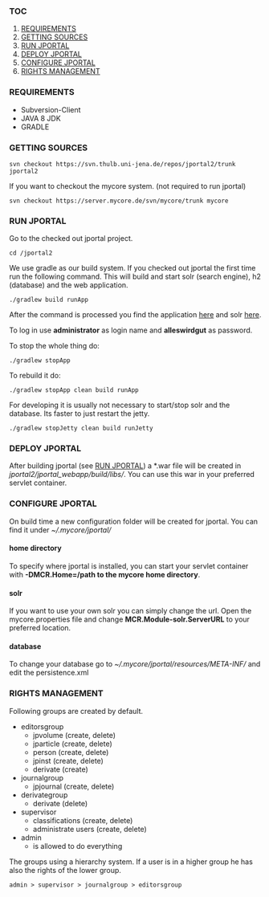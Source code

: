 ### TOC
1. [REQUIREMENTS](#requirements)
2. [GETTING SOURCES](#getting-sources)
3. [RUN JPORTAL](#run-jportal)
4. [DEPLOY JPORTAL](#deploy-jportal)
5. [CONFIGURE JPORTAL](#configure-jportal)
6. [RIGHTS MANAGEMENT](#rights-management)


### REQUIREMENTS
* Subversion-Client
* JAVA 8 JDK
* GRADLE


### GETTING SOURCES

    svn checkout https://svn.thulb.uni-jena.de/repos/jportal2/trunk jportal2

If you want to checkout the mycore system. (not required to run jportal)

    svn checkout https://server.mycore.de/svn/mycore/trunk mycore


### RUN JPORTAL

Go to the checked out jportal project.

    cd /jportal2

We use gradle as our build system. If you checked out jportal the
first time run the following command. This will build 
and start solr (search engine), h2 (database) and the web application.

    ./gradlew build runApp

After the command is processed you find the application [here](http://localhost:8291/jportal "jportal")
and solr [here](http://localhost:8391/solr "solr").

To log in use **administrator** as login name and **alleswirdgut** as password.

To stop the whole thing do:

    ./gradlew stopApp

To rebuild it do:

    ./gradlew stopApp clean build runApp

For developing it is usually not necessary to start/stop solr and the
database. Its faster to just restart the jetty.

    ./gradlew stopJetty clean build runJetty


### DEPLOY JPORTAL
After building jportal (see [RUN JPORTAL](#run-jportal)) a *.war file will be created
in *jportal2/jportal_webapp/build/libs/*. You can use this war in your
preferred servlet container.


### CONFIGURE JPORTAL
On build time a new configuration folder will be created for jportal.
You can find it under *~/.mycore/jportal/*

#### home directory
To specify where jportal is installed, you can start your servlet container
with **-DMCR.Home=/path to the mycore home directory**.

#### solr
If you want to use your own solr you can simply change the url.
Open the mycore.properties file and change **MCR.Module-solr.ServerURL** to
your preferred location.

#### database
To change your database go to *~/.mycore/jportal/resources/META-INF/* and
edit the persistence.xml


### RIGHTS MANAGEMENT

Following groups are created by default.

+ editorsgroup
  * jpvolume (create, delete)
  * jparticle (create, delete)
  * person (create, delete)
  * jpinst (create, delete)
  * derivate (create)
+ journalgroup
  * jpjournal (create, delete)
+ derivategroup
  * derivate (delete)
+ supervisor
  * classifications (create, delete)
  * administrate users (create, delete)
+ admin
  * is allowed to do everything

The groups using a hierarchy system. If a user is in a higher group he has
also the rights of the lower group. 

    admin > supervisor > journalgroup > editorsgroup
